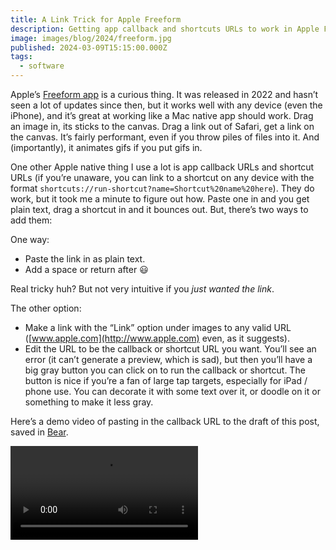 ```yaml
---
title: A Link Trick for Apple Freeform
description: Getting app callback and shortcuts URLs to work in Apple Freeform
image: images/blog/2024/freeform.jpg
published: 2024-03-09T15:15:00.000Z
tags:
  - software
---
```


Apple’s [Freeform app](https://www.apple.com/newsroom/2022/12/apple-launches-freeform-a-powerful-new-app-designed-for-creative-collaboration/) is a curious thing. It was released in 2022 and hasn’t seen a lot of updates since then, but it works well with any device (even the iPhone), and it’s great at working like a Mac native app should work. Drag an image in, its sticks to the canvas. Drag a link out of Safari, get a link on the canvas. It’s fairly performant, even if you throw piles of files into it. And (importantly), it animates gifs if you put gifs in.

One other Apple native thing I use a lot is app callback URLs and shortcut URLs (if you’re unaware, you can link to a shortcut on any device with the format `shortcuts://run-shortcut?name=Shortcut%20name%20here`). They do work, but it took me a minute to figure out how. Paste one in and you get plain text, drag a shortcut in and it bounces out. But, there’s two ways to add them:

One way:

* Paste the link in as plain text.
* Add a space or return after 😃


Real tricky huh? But not very intuitive if you *just wanted the link*.

The other option:

* Make a link with the “Link” option under images to any valid URL ([www.apple.com](http://www.apple.com) even, as it suggests).
* Edit the URL to be the callback or shortcut URL you want. You’ll see an error (it can’t generate a preview, which is sad), but then you’ll have a big gray button you can click on to run the callback or shortcut.
  The button is nice if you’re a fan of large tap targets, especially for iPad / phone use. You can decorate it with some text over it, or doodle on it or something to make it less gray.

Here’s a demo video of pasting in the callback URL to the draft of this post, saved in [Bear](https://bear.app).

<video controls><source src="https://coffee-cake.nyc3.cdn.digitaloceanspaces.com/videos/shortcuts-in-freeform.mp4"/></video>
